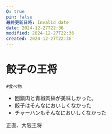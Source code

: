 ```yaml
---
Q: true
pin: false
最終更新日時: Invalid date
date: 2024-12-27T22:36
modified: 2024-12-27T22:36
created: 2024-12-27T22:36
---
```

# 餃子の王将

`#食べ物`

- 回鍋肉と青椒肉絲が美味しかった。
- 餃子はそんなにおいしくなかった
- チャーハンもそんなにおいしくなかった

正直、大阪王将